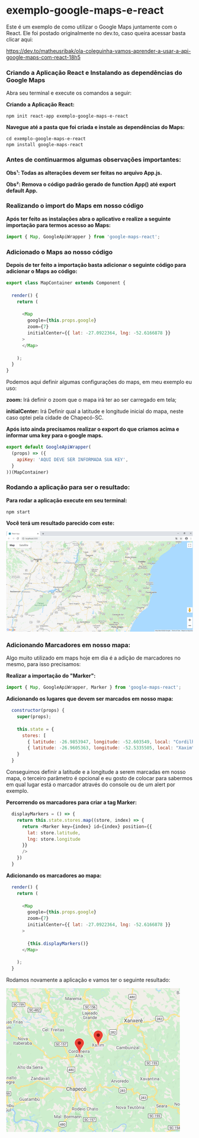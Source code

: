 # exemplo-google-maps-e-react

Este é um exemplo de como utilizar o Google Maps juntamente com o React. 
Ele foi postado originalmente no dev.to, caso queira acessar basta clicar aqui:

https://dev.to/matheusribak/ola-coleguinha-vamos-aprender-a-usar-a-api-google-maps-com-react-18h5

### Criando a Aplicação React e Instalando as dependências do Google Maps

Abra seu terminal e execute os comandos a seguir:

**Criando a Aplicação React:**

```
npm init react-app exemplo-google-maps-e-react
```

**Navegue até a pasta que foi criada e instale as dependências do Maps:**

```
cd exemplo-google-maps-e-react
npm install google-maps-react
```

### Antes de continuarmos algumas observações importantes:
**Obs¹: Todas as alterações devem ser feitas no arquivo App.js.**

**Obs²: Remova o código padrão gerado de function App() até export default App.**

### Realizando o import do Maps em nosso código

**Após ter feito as instalações abra o aplicativo e realize a seguinte importação para termos acesso ao Maps:**

```javascript
import { Map, GoogleApiWrapper } from 'google-maps-react';
```

### Adicionado o Maps ao nosso código

**Depois de ter feito a importação basta adicionar o seguinte código para adicionar o Maps ao código:**

```javascript
export class MapContainer extends Component {

  render() {
    return (

      <Map
        google={this.props.google}
        zoom={7}
        initialCenter={{ lat: -27.0922364, lng: -52.6166878 }}
      >
      </Map>

    );
  }
}
```

Podemos aqui definir algumas configurações do maps, em meu exemplo eu uso:

**zoom:** Irá definir o zoom que o mapa irá ter ao ser carregado em tela;

**initialCenter:** Irá Definir qual a latitude e longitude inicial do mapa, neste caso optei pela cidade de Chapecó-SC.

**Após isto ainda precisamos realizar o export do que criamos acima e informar uma key para o google maps.**

```javascript
export default GoogleApiWrapper(
  (props) => ({
    apiKey: 'AQUI DEVE SER INFORMADA SUA KEY',
  }
))(MapContainer)
```

### Rodando a aplicação para ser o resultado:

**Para rodar a aplicação execute em seu terminal:**

```
npm start
```

**Você terá um resultado parecido com este:**

![alt text](https://raw.githubusercontent.com/MatheusRibak/exemplo-google-maps-e-react/master/googlemapsexemplo.png "Logo Title Text 1")

### Adicionando Marcadores em nosso mapa:

Algo muito utilizado em maps hoje em dia é a adição de marcadores no mesmo, para isso precisamos:

**Realizar a importação do "Marker":**

```javascript
import { Map, GoogleApiWrapper, Marker } from 'google-maps-react';
```

**Adicionando os lugares que devem ser marcados em nosso mapa:**

```javascript
  constructor(props) {
    super(props);

    this.state = {
      stores: [
        { latitude: -26.9853947, longitude: -52.603549, local: "Cordilheira Alta" },
        { latitude: -26.9605363, longitude: -52.5335505, local: "Xaxim" },]
    }
  }
```

Conseguimos definir a latitude e a longitude a serem marcadas em nosso mapa, o terceiro parâmetro é opcional e eu gosto de colocar para sabermos em qual lugar está o marcador através do console ou de um alert por exemplo. 

**Percorrendo os marcadores para criar a tag Marker:**

```javascript
  displayMarkers = () => {
    return this.state.stores.map((store, index) => {
      return <Marker key={index} id={index} position={{
        lat: store.latitude,
        lng: store.longitude
      }}
      />
    })
  }
```

**Adicionando os marcadores ao mapa:**

```javascript
  render() {
    return (

      <Map
        google={this.props.google}
        zoom={7}
        initialCenter={{ lat: -27.0922364, lng: -52.6166878 }}
      >

        {this.displayMarkers()}
      </Map>

    );
  }
```

Rodamos novamente a aplicação e vamos ter o seguinte resultado:

![alt text](https://raw.githubusercontent.com/MatheusRibak/exemplo-google-maps-e-react/master/marcadores.png "Logo Title Text 1")

